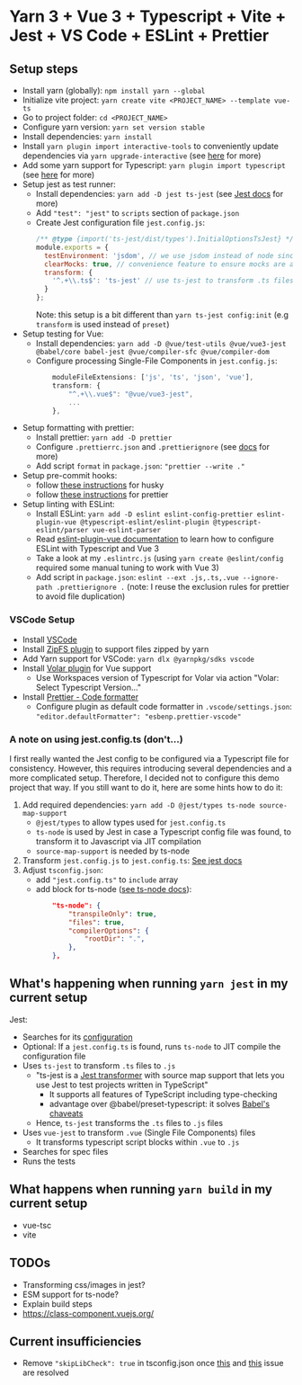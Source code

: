 # Yarn 3 + Vue 3 + Typescript + Vite + Jest + VS Code + ESLint + Prettier

## Setup steps

- Install yarn (globally): `npm install yarn --global`
- Initialize vite project: `yarn create vite <PROJECT_NAME> --template vue-ts`
- Go to project folder: `cd <PROJECT_NAME>`
- Configure yarn version: `yarn set version stable`
- Install dependencies: `yarn install`
- Install `yarn plugin import interactive-tools` to conveniently update dependencies via `yarn upgrade-interactive` (see [here](https://yarnpkg.com/api/modules/plugin_interactive_tools.html) for more)
- Add some yarn support for Typescript: `yarn plugin import typescript` (see [here](https://yarnpkg.com/api/modules/plugin_typescript.html) for more)
- Setup jest as test runner:
  - Install dependencies: `yarn add -D jest ts-jest` (see [Jest docs](https://jestjs.io/docs/getting-started#using-typescript-via-ts-jest) for more)
  - Add `"test": "jest"` to `scripts` section of `package.json`
  - Create Jest configuration file `jest.config.js`:
    ```js
    /** @type {import('ts-jest/dist/types').InitialOptionsTsJest} */
    module.exports = {
      testEnvironment: 'jsdom', // we use jsdom instead of node since we test DOM stuff
      clearMocks: true, // convenience feature to ensure mocks are always cleared after each test
      transform: {
        '^.+\\.ts$': 'ts-jest' // use ts-jest to transform .ts files to .js
      }
    };
    ```
    Note: this setup is a bit different than `yarn ts-jest config:init` (e.g `transform` is used instead of `preset`)
- Setup testing for Vue:
  - Install dependencies: `yarn add -D @vue/test-utils @vue/vue3-jest @babel/core babel-jest @vue/compiler-sfc @vue/compiler-dom`
  - Configure processing Single-File Components in `jest.config.js`:
    ```js
        moduleFileExtensions: ['js', 'ts', 'json', 'vue'],
        transform: {
            "^.+\\.vue$": "@vue/vue3-jest",
            ...
        },
    ```
- Setup formatting with prettier:
  - Install prettier: `yarn add -D prettier`
  - Configure `.prettierrc.json` and `.prettierignore` (see [docs](https://prettier.io/docs/en/install.html) for more)
  - Add script `format` in `package.json`: `"prettier --write ."`
- Setup pre-commit hooks: 
    - follow [these instructions](https://typicode.github.io/husky/#/?id=install-1) for husky
    - follow [these instructions](https://prettier.io/docs/en/install.html#git-hooks) for prettier
- Setup linting with ESLint:
  - Install ESLint: `yarn add -D eslint eslint-config-prettier eslint-plugin-vue @typescript-eslint/eslint-plugin @typescript-eslint/parser vue-eslint-parser`
  - Read [eslint-plugin-vue documentation](https://eslint.vuejs.org/user-guide/#installation) to learn how to configure ESLint with Typescript and Vue 3
  - Take a look at my `.eslintrc.js` (using `yarn create @eslint/config` required some manual tuning to work with Vue 3)
  - Add script in `package.json`: `eslint --ext .js,.ts,.vue --ignore-path .prettierignore .` (note: I reuse the exclusion rules for prettier to avoid file duplication)

### VSCode Setup

- Install [VSCode](https://code.visualstudio.com/)
- Install [ZipFS plugin](https://marketplace.visualstudio.com/items?itemName=arcanis.vscode-zipfs) to support files zipped by yarn
- Add Yarn support for VSCode: `yarn dlx @yarnpkg/sdks vscode`
- Install [Volar plugin](https://marketplace.visualstudio.com/items?itemName=Vue.volar) for Vue support
  - Use Workspaces version of Typescript for Volar via action "Volar: Select Typescript Version..."
- Install [Prettier - Code formatter](https://marketplace.visualstudio.com/items?itemName=esbenp.prettier-vscode)
  - Configure plugin as default code formatter in `.vscode/settings.json`: `"editor.defaultFormatter": "esbenp.prettier-vscode"`

### A note on using jest.config.ts (don't...)

I first really wanted the Jest config to be configured via a Typescript file for consistency.
However, this requires introducing several dependencies and a more complicated setup.
Therefore, I decided not to configure this demo project that way.
If you still want to do it, here are some hints how to do it:

1. Add required dependencies: `yarn add -D @jest/types ts-node source-map-support`
   - `@jest/types` to allow types used for `jest.config.ts`
   - `ts-node` is used by Jest in case a Typescript config file was found, to transform it to Javascript via JIT compilation
   - `source-map-support` is needed by ts-node
2. Transform `jest.config.js` to `jest.config.ts`: [See jest docs](https://jestjs.io/docs/configuration)
3. Adjust `tsconfig.json`:
   - add `"jest.config.ts"` to `include` array
   - add block for ts-node ([see ts-node docs](https://github.com/TypeStrong/ts-node#via-tsconfigjson-recommended)):
     ```json
         "ts-node": {
             "transpileOnly": true,
             "files": true,
             "compilerOptions": {
                 "rootDir": ".",
             },
         },
     ```

## What's happening when running `yarn jest` in my current setup

Jest:

- Searches for its [configuration](https://jestjs.io/docs/configuration)
- Optional: If a `jest.config.ts` is found, runs `ts-node` to JIT compile the configuration file
- Uses `ts-jest` to transform `.ts` files to `.js`
  - "ts-jest is a [Jest transformer](https://jestjs.io/docs/code-transformation) with source map support that lets you use Jest to test projects written in TypeScript"
    - It supports all features of TypeScript including type-checking
    - advantage over @babel/preset-typescript: it solves [Babel's chaveats](https://devblogs.microsoft.com/typescript/typescript-and-babel-7/#caveats)
  - Hence, `ts-jest` transforms the `.ts` files to `.js` files
- Uses `vue-jest` to transform `.vue` (Single File Components) files
  - It transforms typescript script blocks within `.vue` to `.js`
- Searches for spec files
- Runs the tests

## What happens when running `yarn build` in my current setup

- vue-tsc
- vite

## TODOs

- Transforming css/images in jest?
- ESM support for ts-node?
- Explain build steps
- https://class-component.vuejs.org/

## Current insufficiencies

- Remove `"skipLibCheck": true` in tsconfig.json once [this](https://github.com/johnsoncodehk/volar/issues/1114) and [this](https://github.com/vuejs/core/issues/1228) issue are resolved
